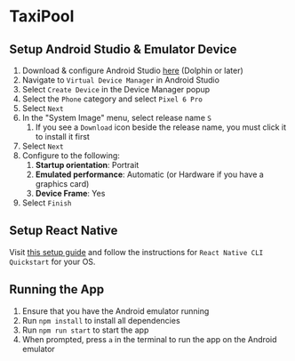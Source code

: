 # TaxiPool

## Setup Android Studio & Emulator Device

1. Download & configure Android Studio [here](https://developer.android.com/studio) (Dolphin or later)
1. Navigate to `Virtual Device Manager` in Android Studio
1. Select `Create Device` in the Device Manager popup
1. Select the `Phone` category and select `Pixel 6 Pro`
1. Select `Next`
1. In the "System Image" menu, select release name `S`
   1.  If you see a `Download` icon beside the release name, you must click it to install it first
1. Select `Next`
1. Configure to the following:
    1.  **Startup orientation**: Portrait
    1.  **Emulated performance**: Automatic (or Hardware if you have a graphics card)
    1.  **Device Frame**: Yes
1. Select `Finish`

## Setup React Native
Visit [this setup guide](https://reactnative.dev/docs/environment-setup) and follow the instructions for `React Native CLI Quickstart` for your OS.

## Running the App
1. Ensure that you have the Android emulator running
1. Run `npm install` to install all dependencies
1. Run `npm run start` to start the app
1. When prompted, press `a` in the terminal to run the app on the Android emulator